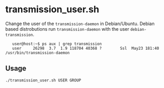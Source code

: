 # transmission_user.sh
Change the user of the `transmission-daemon` in Debian/Ubuntu.
Debian based distrobutions run `transmission-daemon` with the user `debian-transmission`.

```
   user@host:~$ ps aux | grep transmission
   user     26298  3.7  1.9 118704 40368 ?        Ssl  May23 181:40 /usr/bin/transmission-daemon 
```

## Usage
`./transmission_user.sh USER GROUP`

